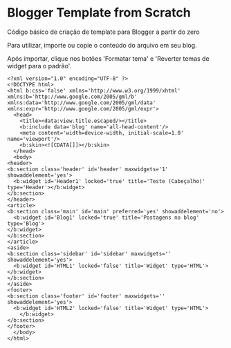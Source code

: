 # Blogger Template from Scratch

Código básico de criação de template para Blogger a partir do zero

Para utilizar, importe ou copie o conteúdo do arquivo em seu blog. 

Após importar, clique nos botões 'Formatar tema' e 'Reverter temas de widget para o padrão'.

```
<?xml version="1.0" encoding="UTF-8" ?>
<!DOCTYPE html>
<html b:css='false' xmlns='http://www.w3.org/1999/xhtml' xmlns:b='http://www.google.com/2005/gml/b' xmlns:data='http://www.google.com/2005/gml/data' xmlns:expr='http://www.google.com/2005/gml/expr'>
  <head>
    <title><data:view.title.escaped/></title>
    <b:include data='blog' name='all-head-content'/>
    <meta content='width=device-width, initial-scale=1.0' name='viewport'/>
    <b:skin><![CDATA[]]></b:skin>
  </head>
  <body>
<header>
<b:section class='header' id='header' maxwidgets='1' showaddelement='yes'>
  <b:widget id='Header1' locked='true' title='Teste (Cabeçalho)' type='Header'></b:widget>
</b:section>
</header>
<article>
<b:section class='main' id='main' preferred='yes' showaddelement='no'>
  <b:widget id='Blog1' locked='true' title='Postagens no blog' type='Blog'>
</b:widget>
</b:section>
</article>
<aside>
<b:section class='sidebar' id='sidebar' maxwidgets='' showaddelement='yes'>
  <b:widget id='HTML1' locked='false' title='Widget' type='HTML'>
</b:widget>
</b:section>
</aside>
<footer>
<b:section class='footer' id='footer' maxwidgets='' showaddelement='yes'>
  <b:widget id='HTML2' locked='false' title='Widget' type='HTML'>
    </b:widget>
</b:section>
</footer>
  </body>
</html>
```
